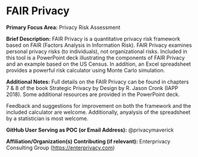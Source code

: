 # FAIR Privacy

**Primary Focus Area:** Privacy Risk Assessment

**Brief Description:** FAIR Privacy is a quantitative privacy risk framework based on FAIR (Factors Analysis in Information Risk). FAIR Privacy examines personal privacy risks (to individuals), not organizational risks. Included in this tool is a PowerPoint deck illustrating the components of FAIR Privacy and an example based on the US Census. In addition, an Excel spreadsheet provides a powerful risk calculator using Monte Carlo simulation. 

**Additional Notes:** 
Full details on the FAIR Privacy can be found in chapters 7 & 8 of the book Strategic Privacy by Design by R. Jason Cronk (IAPP 2018). Some additional resources are provided in the PowerPoint deck. 

Feedback and suggestions for improvement on both the framework and the included calculator are welcome. Additionally, anyalysis of the spreadsheet by a statistician is most welcome. 

**GitHub User Serving as POC (or Email Address):** @privacymaverick

**Affiliation/Organization(s) Contributing (if relevant):** Enterprivacy Consulting Group (https://enterprivacy.com)
